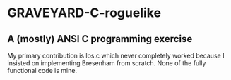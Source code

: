 # GRAVEYARD-C-roguelike
## A (mostly) ANSI C programming exercise
My primary contribution is los.c which never completely worked because I insisted on implementing Bresenham from scratch. None of the fully functional code is mine.
